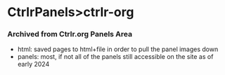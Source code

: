# CtrlrPanels>ctrlr-org

### Archived from Ctrlr.org Panels Area
- html: saved pages to html+file in order to pull the panel images down
- panels: most, if not all of the panels still accessible on the site as of early 2024